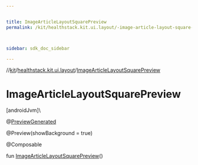 ```yaml
---


title: ImageArticleLayoutSquarePreview
permalink: /kit/healthstack.kit.ui.layout/-image-article-layout-square-preview.html



sidebar: sdk_doc_sidebar

---
```



//[kit](/kit.html)/[healthstack.kit.ui.layout](index.html)/[ImageArticleLayoutSquarePreview](-image-article-layout-square-preview.html)



# ImageArticleLayoutSquarePreview



[androidJvm]\




@[PreviewGenerated](../healthstack.kit.annotation/-preview-generated/index.html)



@Preview(showBackground = true)



@Composable



fun [ImageArticleLayoutSquarePreview](-image-article-layout-square-preview.html)()







